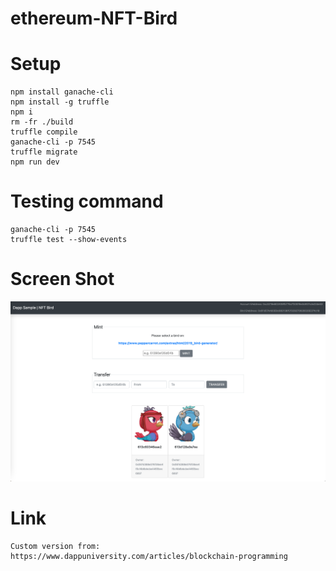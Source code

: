 # ethereum-NFT-Bird

# Setup
```
npm install ganache-cli
npm install -g truffle
npm i
rm -fr ./build
truffle compile
ganache-cli -p 7545
truffle migrate
npm run dev
```

# Testing command
```
ganache-cli -p 7545
truffle test --show-events
```

# Screen Shot
<img width="600" alt="screen shot" src="docs/images/screen-shot.png">

# Link
    Custom version from: https://www.dappuniversity.com/articles/blockchain-programming